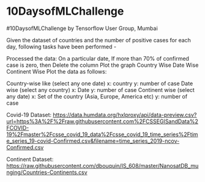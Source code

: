 # 10DaysofMLChallenge
#10DaysofMLChallenge by Tensorflow User Group, Mumbai

Given the dataset of countries and the number of positive cases for each day, following tasks have been performed -

Processed the data: On a particular date, If more than 70% of confirmed case is zero, then Delete the column
Plot the graph
Country Wise
Date Wise
Continent Wise
Plot the data as follows:

Country-wise like (select any one date) x: country y: number of case
Date wise (select any country) x: Date y: number of case
Continent wise (select any date) x: Set of the country (Asia, Europe, America etc) y: number of case

Covid-19 Dataset: https://data.humdata.org/hxlproxy/api/data-preview.csv?url=https%3A%2F%2Fraw.githubusercontent.com%2FCSSEGISandData%2FCOVID-19%2Fmaster%2Fcsse_covid_19_data%2Fcsse_covid_19_time_series%2Ftime_series_19-covid-Confirmed.csv&filename=time_series_2019-ncov-Confirmed.csv

Continent Dataset: https://raw.githubusercontent.com/dbouquin/IS_608/master/NanosatDB_munging/Countries-Continents.csv
